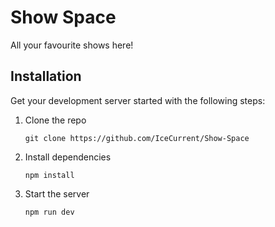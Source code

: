 # Show Space

All your favourite shows here!

## Installation

Get your development server started with the following steps:

1. Clone the repo
   ```
   git clone https://github.com/IceCurrent/Show-Space
   ```
3. Install dependencies
   ```
   npm install
   ```

4. Start the server
   ```
   npm run dev
   ```
